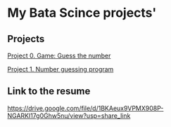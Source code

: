 # My Вata Scince projects'
## Projects

[Project 0. Game: Guess the number](https://github.com/pikiby/pikiby_data_scince_learning/blob/main/project_0)

[Project 1. Number guessing program](https://github.com/pikiby/pikiby_data_scince_learning/tree/main/project_1)
## Link to the resume

https://drive.google.com/file/d/1BKAeux9VPMX908P-NGARKl17g0Ghw5nu/view?usp=share_link